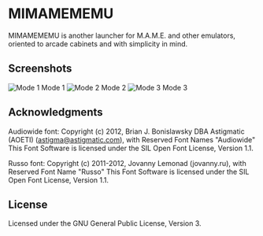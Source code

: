 # MIMAMEMEMU #

MIMAMEMEMU is another launcher for M.A.M.E. and other emulators, oriented to arcade cabinets and with simplicity in mind.

## Screenshots ##

![Mode 1](https://raw.github.com/adrianromero/mimamememu/master/screenshot-1.png)
Mode 1
![Mode 2](https://raw.github.com/adrianromero/mimamememu/master/screenshot-2.png)
Mode 2
![Mode 3](https://raw.github.com/adrianromero/mimamememu/master/screenshot-3.png)
Mode 3

## Acknowledgments ##

Audiowide font:
Copyright (c) 2012, Brian J. Bonislawsky DBA Astigmatic (AOETI) (astigma@astigmatic.com), with Reserved Font Names "Audiowide"
This Font Software is licensed under the SIL Open Font License, Version 1.1.

Russo font:
Copyright (c) 2011-2012, Jovanny Lemonad (jovanny.ru), with Reserved Font Name "Russo"
This Font Software is licensed under the SIL Open Font License, Version 1.1.

## License ##

Licensed under the GNU General Public License, Version 3.